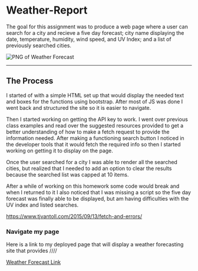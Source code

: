 # Weather-Report

The goal for this assignment was to produce a web page where a user can search for a city and recieve a five day forecast; city name displaying the date, temperature, humidity, wind speed, and UV Index; and a list of previously searched cities. 

![PNG of Weather Forecast]()

--------------------------------------

## The Process 

I started of with a simple HTML set up that would display the needed text and boxes for the functions using bootstrap. After most of JS was done I went back and structured the site so it is easier to navigate. 

Then I started working on getting the API key to work. I went over previous class examples and read over the suggested resources provided to get a better understanding of how to make a fetch request to provide the information needed. After making a functioning search button I noticed in the developer tools that it would fetch the required info so then I started working on getting it to display on the page. 

Once the user searched for a city I was able to render all the searched cities, but realized that I needed to add an option to clear the results because the searched list was capped at 10 items.

After a while of working on this homework some code would break and when I returned to it I also noticed that I was missing a script so the five day forecast was finally able to be displayed, but am having difficulties with the UV index and listed searches.

https://www.tjvantoll.com/2015/09/13/fetch-and-errors/


### Navigate my page

Here is a link to my deployed page that will display a weather forecasting site that provides ////

[Weather Forecast Link]()